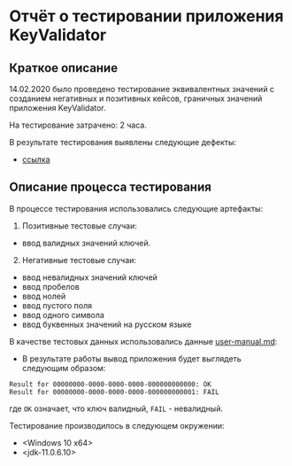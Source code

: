 # Отчёт о тестировании приложения KeyValidator

## Краткое описание

14.02.2020 было проведено тестирование эквивалентных значений с созданием негативных и позитивных кейсов, граничных значений приложения KeyValidator.

На тестирование затрачено: 2 часа.

В результате тестирования выявлены следующие дефекты:

* [ссылка ](https://github.com/OlgaNikulina/java-1.1/issues) 

## Описание процесса тестирования

В процессе тестирования использовались следующие артефакты:
1. Позитивные тестовые случаи: 
* ввод валидных значений ключей.
2. Негативные тестовые случаи:
* ввод невалидных значений ключей
* ввод пробелов
* ввод нолей
* ввод пустого поля
* ввод одного символа
* ввод буквенных значений на русском языке

В качестве тестовых данных использовались данные [user-manual.md](https://github.com/netology-code/javaqa-homeworks/blob/master/intro/user-manual.md):
* В результате работы вывод приложения будет выглядеть следующим образом:
```shell script
Result for 00000000-0000-0000-0000-000000000000: OK
Result for 00000000-0000-0000-0000-000000000001: FAIL
```
где `OK` означает, что ключ валидный, `FAIL` - невалидный.


Тестирование производилось в следующем окружении:
* <Windows 10 x64>
* <jdk-11.0.6.10>
